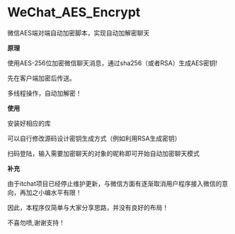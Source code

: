 # WeChat_AES_Encrypt

微信AES端对端自动加密脚本，实现自动加解密聊天

**原理**

使用AES-256位加密微信聊天消息，通过sha256（或者RSA）生成AES密钥!

先在客户端加密后传送。

多线程操作，自动加解密！


**使用**


安装好相应的库

可以自行修改源码设计密钥生成方式（例如利用RSA生成密钥）

扫码登陆，输入需要加密聊天的对象的昵称即可开始自动加密聊天模式



**补充**

由于itchat项目已经停止维护更新，与微信方面有逐渐取消用户程序接入微信的意向，再加之小编水平有限！

因此，本程序仅简单与大家分享思路，并没有良好的布局！

不喜勿喷,谢谢支持！

